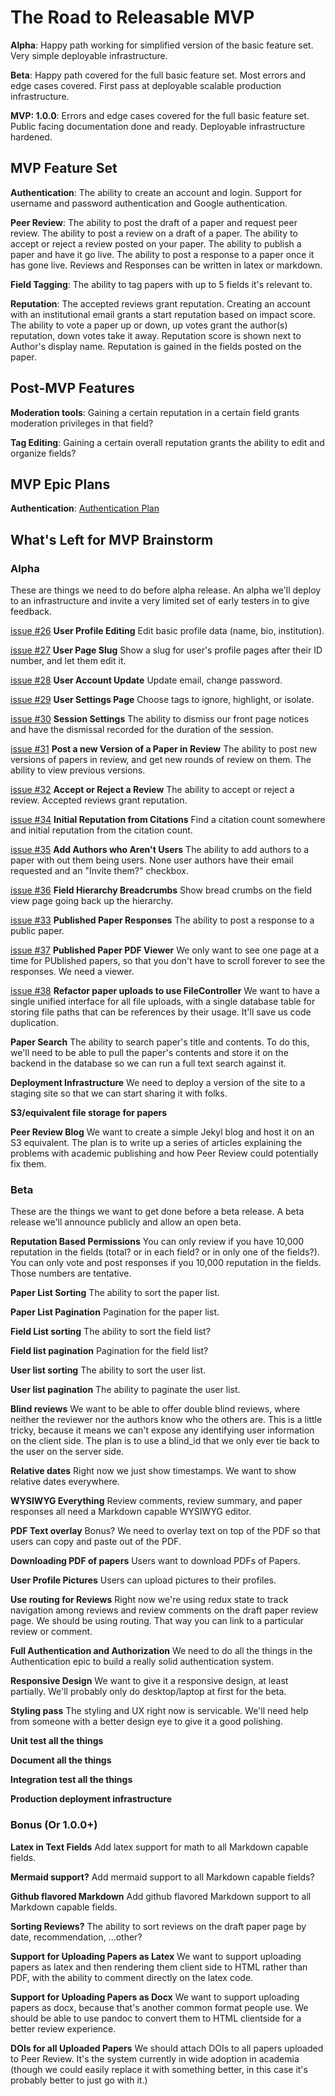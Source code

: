 # The Road to Releasable MVP

**Alpha**: Happy path working for simplified version of the basic feature set.
Very simple deployable infrastructure.

**Beta**: Happy path covered for the full basic feature set. Most errors and
edge cases covered. First pass at deployable scalable production
infrastructure.

**MVP: 1.0.0**: Errors and edge cases covered for the full basic feature set. Public
facing documentation done and ready.  Deployable infrastructure hardened.

## MVP Feature Set

**Authentication**: The ability to create an account and login.  Support for
username and password authentication and Google authentication.

**Peer Review**: The ability to post the draft of a paper and request peer
review.  The ability to post a review on a draft of a paper.  The ability to
accept or reject a review posted on your paper.  The ability to publish a paper
and have it go live.  The ability to post a response to a paper once it has
gone live. Reviews and Responses can be written in latex or markdown.

**Field Tagging**: The ability to tag papers with up to 5 fields it's relevant to.

**Reputation**: The accepted reviews grant reputation.  Creating an account
with an institutional email grants a start reputation based on impact score.
The ability to vote a paper up or down, up votes grant the author(s)
reputation, down votes take it away.  Reputation score is shown next to
Author's display name.  Reputation is gained in the fields posted on the paper.

## Post-MVP Features

**Moderation tools**: Gaining a certain reputation in a certain field grants
moderation privileges in that field?

**Tag Editing**: Gaining a certain overall reputation grants the ability to
edit and organize fields?

## MVP Epic Plans

**Authentication**: [Authentication Plan](./authentication.md)

## What's Left for MVP Brainstorm

### Alpha 

These are things we need to do before alpha release.  An alpha we'll deploy to
an infrastructure and invite a very limited set of early testers in to give
feedback.

[issue #26](https://github.com/danielBingham/peerreview/issues/26) **User Profile Editing** Edit basic profile data (name, bio, institution).

[issue #27](https://github.com/danielBingham/peerreview/issues/27) **User Page Slug** Show a slug for user's profile pages after their ID number,
and let them edit it.

[issue #28](https://github.com/danielBingham/peerreview/issues/28) **User Account Update** Update email, change password.

[issue #29](https://github.com/danielBingham/peerreview/issues/29) **User Settings Page** Choose tags to ignore, highlight, or isolate.

[issue #30](https://github.com/danielBingham/peerreview/issues/30) **Session Settings** The ability to dismiss our front page notices and have the
dismissal recorded for the duration of the session.

[issue #31](https://github.com/danielBingham/peerreview/issues/31) **Post a new Version of a Paper in Review** The ability to post new versions of
papers in review, and get new rounds of review on them. The ability to view
previous versions.

[issue #32](https://github.com/danielBingham/peerreview/issues/32) **Accept or Reject a Review** The ability to accept or reject a review.
Accepted reviews grant reputation.

[issue #34](https://github.com/danielBingham/peerreview/issues/34) **Initial Reputation from Citations** Find a citation count somewhere and
initial reputation from the citation count.

[issue #35](https://github.com/danielBingham/issues/35) **Add Authors who Aren't Users** The ability to add authors to a paper with out
them being users.  None user authors have their email requested and an "Invite
them?" checkbox.

[issue #36](https://github.com/danielbingham/issues/36) **Field Hierarchy Breadcrumbs** Show bread crumbs on the field view page going
back up the hierarchy.

[issue #33](https://github.com/danielbingham/issues/33) **Published Paper Responses** The ability to post a response to a public paper.

[issue #37](https://github.com/danielbingham/issues/37) **Published Paper PDF Viewer** We only want to see one page at a time for
PUblished papers, so that you don't have to scroll forever to see the
responses.  We need a viewer.

[issue #38](https://github.com/danielbingham/issues/38) **Refactor paper uploads to use FileController**  We want to have a single
unified interface for all file uploads, with a single database table for
storing file paths that can be references by their usage.  It'll save us code
duplication.

**Paper Search** The ability to search paper's title and contents. To do this,
we'll need to be able to pull the paper's contents and store it on the backend
in the database so we can run a full text search against it.

**Deployment Infrastructure**  We need to deploy a version of the site to a
staging site so that we can start sharing it with folks.

**S3/equivalent file storage for papers**

**Peer Review Blog**  We want to create a simple Jekyl blog and host it on an
S3 equivalent.  The plan is to write up a series of articles explaining the
problems with academic publishing and how Peer Review could potentially fix
them.

### Beta

These are the things we want to get done before a beta release.  A beta release
we'll announce publicly and allow an open beta.

**Reputation Based Permissions** You can only review if you have 10,000
reputation in the fields (total?  or in each field?  or in only one of the
fields?).  You can only vote and post responses if you 10,000 reputation in the
fields.  Those numbers are tentative.

**Paper List Sorting**  The ability to sort the paper list.

**Paper List Pagination** Pagination for the paper list.

**Field List sorting** The ability to sort the field list?

**Field list pagination** Pagination for the field list?

**User list sorting** The ability to sort the user list.

**User list pagination** The ability to paginate the user list.

**Blind reviews** We want to be able to offer double blind reviews, where
neither the reviewer nor the authors know who the others are.  This is a little
tricky, because it means we can't expose any identifying user information on
the client side.  The plan is to use a blind_id that we only ever tie back to
the user on the server side.

**Relative dates** Right now we just show timestamps.  We want to show relative
dates everywhere.

**WYSIWYG Everything** Review comments, review summary, and paper responses all
need a Markdown capable WYSIWYG editor.

**PDF Text overlay** Bonus?  We need to overlay text on top of the PDF so that
users can copy and paste out of the PDF.

**Downloading PDF of papers** Users want to download PDFs of Papers.

**User Profile Pictures** Users can upload pictures to their profiles.

**Use routing for Reviews** Right now we're using redux state to track
navigation among reviews and review comments on the draft paper review page.
We should be using routing.  That way you can link to a particular review or
comment.

**Full Authentication and Authorization**  We need to do all the things in the
Authentication epic to build a really solid authentication system.

**Responsive Design**  We want to give it a responsive design, at least
partially.  We'll probably only do desktop/laptop at first for the beta.

**Styling pass**  The styling and UX right now is servicable.  We'll need help
from someone with a better design eye to give it a good polishing.

**Unit test all the things**

**Document all the things**

**Integration test all the things**

**Production deployment infrastructure**

### Bonus (Or 1.0.0+)

**Latex in Text Fields** Add latex support for math to all Markdown capable fields.

**Mermaid support?** Add mermaid support to all Markdown capable fields?

**Github flavored Markdown** Add github flavored Markdown support to all Markdown capable fields.

**Sorting Reviews?** The ability to sort reviews on the draft paper page by date, recommendation, ...other?

**Support for Uploading Papers as Latex** We want to support uploading papers
as latex and then rendering them client side to HTML rather than PDF, with the
ability to comment directly on the latex code.

**Support for Uploading Papers as Docx** We want to support uploading papers as
docx, because that's another common format people use.  We should be able to
use pandoc to convert them to HTML clientside for a better review experience.

**DOIs for all Uploaded Papers** We should attach DOIs to all papers uploaded
to Peer Review.  It's the system currently in wide adoption in academia (though
we could easily replace it with something better, in this case it's probably
better to just go with it.)

